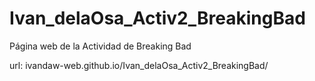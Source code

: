 # Ivan_delaOsa_Activ2_BreakingBad
Página web de la Actividad de Breaking Bad

url: ivandaw-web.github.io/Ivan_delaOsa_Activ2_BreakingBad/
